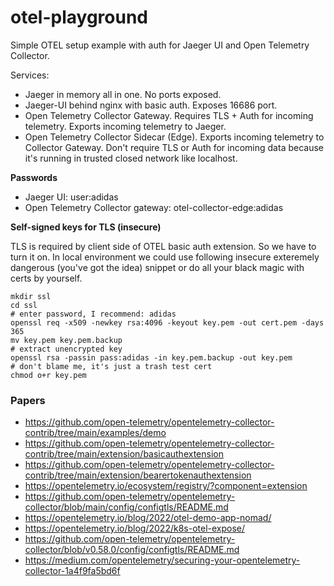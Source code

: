 # otel-playground

Simple OTEL setup example with auth for Jaeger UI and Open Telemetry Collector.

Services:
- Jaeger in memory all in one. No ports exposed.
- Jaeger-UI behind nginx with basic auth. Exposes 16686 port.
- Open Telemetry Collector Gateway. Requires TLS + Auth for incoming telemetry. Exports incoming telemetry to Jaeger.
- Open Telemetry Collector Sidecar (Edge). Exports incoming telemetry to Collector Gateway. Don't require TLS or Auth for incoming data because it's running in trusted closed network like localhost.   

**Passwords**

- Jaeger UI: user:adidas
- Open Telemetry Collector gateway: otel-collector-edge:adidas

**Self-signed keys for TLS (insecure)**

TLS is required by client side of OTEL basic auth extension. So we have to turn it on. In local environment we could use following insecure exteremely dangerous (you've got the idea) snippet or do all your black magic with certs by yourself.
```shell
mkdir ssl
cd ssl
# enter password, I recommend: adidas
openssl req -x509 -newkey rsa:4096 -keyout key.pem -out cert.pem -days 365
mv key.pem key.pem.backup
# extract unencrypted key
openssl rsa -passin pass:adidas -in key.pem.backup -out key.pem
# don't blame me, it's just a trash test cert
chmod o+r key.pem
```

### Papers

- https://github.com/open-telemetry/opentelemetry-collector-contrib/tree/main/examples/demo
- https://github.com/open-telemetry/opentelemetry-collector-contrib/tree/main/extension/basicauthextension
- https://github.com/open-telemetry/opentelemetry-collector-contrib/tree/main/extension/bearertokenauthextension
- https://opentelemetry.io/ecosystem/registry/?component=extension
- https://github.com/open-telemetry/opentelemetry-collector/blob/main/config/configtls/README.md
- https://opentelemetry.io/blog/2022/otel-demo-app-nomad/
- https://opentelemetry.io/blog/2022/k8s-otel-expose/
- https://github.com/open-telemetry/opentelemetry-collector/blob/v0.58.0/config/configtls/README.md
- https://medium.com/opentelemetry/securing-your-opentelemetry-collector-1a4f9fa5bd6f